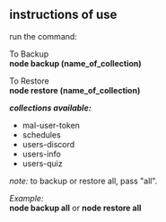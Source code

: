 ## instructions of use

run the command:

To Backup  
**node backup (name_of_collection)**

To Restore  
**node restore (name_of_collection)**

**_collections available:_**

- mal-user-token
- schedules
- users-discord
- users-info
- users-quiz

_note:_ to backup or restore all, pass "all".

_Example:<br/>_
**node backup all** or **node restore all**
